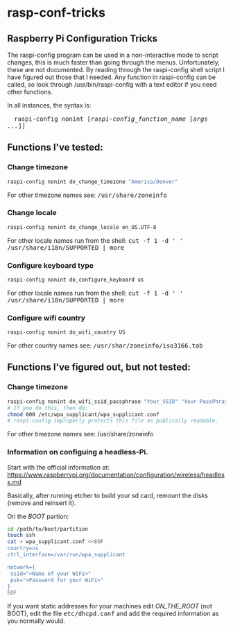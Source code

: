 # rasp-conf-tricks
## Raspberry Pi Configuration Tricks

The raspi-config program can be used in a non-interactive mode to script changes, this is much faster than
going through the menus. Unfortunately, these are not documented. By reading through the raspi-config shell script I have figured out those that I needed. Any function in raspi-config can be called, so look through /usr/bin/raspi-config with a
text editor if you need other functions.

In all instances, the syntax is:

&nbsp;&nbsp;&nbsp;&nbsp;<tt>raspi-config nonint [<i>raspi-config_function_name</i> [<i>args ...</i>]]</tt>

## Functions I've tested:
### Change timezone
```sh
raspi-config nonint do_change_timezone "America/Denver"
```
For other timezone names see: <tt>/usr/share/zoneinfo</tt>

### Change locale
```sh
raspi-config nonint do_change_locale en_US.UTF-8
```
For other locale names run from the shell: <tt>cut -f 1 -d ' ' /usr/share/i18n/SUPPORTED | more</tt>

### Configure keyboard type
```sh
raspi-config nonint do_configure_keyboard us
```
For other locale names run from the shell: <tt>cut -f 1 -d ' ' /usr/share/i18n/SUPPORTED | more</tt>

### Configure wifi country
```sh
raspi-config nonint do_wifi_country US
```
For other country names see: <tt>/usr/shar/zoneinfo/iso3166.tab</tt>

## Functions I've figured out, but not tested:
### Change timezone
```sh
raspi-config nonint do_wifi_ssid_passphrase "Your_SSID" "Your PassPhrase"
# If you do this, then do:
chmod 600 /etc/wpa_supplicant/wpa_supplicant.conf
# raspi-config improperly protects this file as publically readable.

```
For other timezone names see: /usr/share/zoneinfo


### Information on configuing a headless-Pi.

Start with the official information at: https://www.raspberrypi.org/documentation/configuration/wireless/headless.md

Basically, after running etcher to build your sd card, remount the disks (remove and reinsert it).

On the _BOOT_ partion:
```sh
cd /path/to/boot/partition
touch ssh
cat > wpa_supplicant.conf <<EOF
country=us
ctrl_interface=/var/run/wpa_supplicant

network={
 ssid="<Name of your WiFi>"
 psk="<Password for your WiFi>"
}
EOF
```

If you want static addresses for your machines edit _ON_THE_ROOT_ (not BOOT), edit the file <tt>etc/dhcpd.conf</tt> and
add the required information as you normally would.
